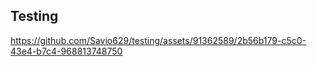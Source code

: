 ## Testing



https://github.com/Savio629/testing/assets/91362589/2b56b179-c5c0-43e4-b7c4-968813748750


